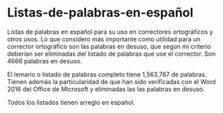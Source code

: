 # Listas-de-palabras-en-español
Listas de palabras en español para su uso en correctores ortográficos y otros usos.
Lo que considero más importante como utilidad para un corrector ortográfico son las palabras en desuso, que según mi criterio deberían ser eliminadas del listado de palabras que use el corrector. Son 4666 palabras en desuso.

El lemario o listado de palabras completo tiene 1,563,767 de palabras. Tienen además la particularidad de que han sido verificadas con el Word 2016 del Office de Microsoft y eliminadas las las palabras en desuso.

Todos los listados tienen arreglo en español.
